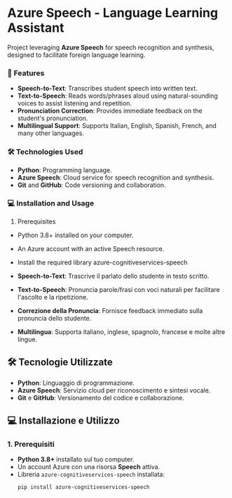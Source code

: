 # Azure Speech - Language Learning Assistant

Project leveraging **Azure Speech** for speech recognition and synthesis, designed to facilitate foreign language learning.

### 🚀 Features
- **Speech-to-Text**: Transcribes student speech into written text.
- **Text-to-Speech**: Reads words/phrases aloud using natural-sounding voices to assist listening and repetition.
- **Pronunciation Correction**: Provides immediate feedback on the student's pronunciation.
- **Multilingual Support**: Supports Italian, English, Spanish, French, and many other languages.

### 🛠️ Technologies Used
- **Python**: Programming language.
- **Azure Speech**: Cloud service for speech recognition and synthesis.
- **Git** and **GitHub**: Code versioning and collaboration.

### 💻 Installation and Usage
1. Prerequisites
- Python 3.8+ installed on your computer.
- An Azure account with an active Speech resource.
- Install the required library azure-cognitiveservices-speech

- **Speech-to-Text**: Trascrive il parlato dello studente in testo scritto.
- **Text-to-Speech**: Pronuncia parole/frasi con voci naturali per facilitare l'ascolto e la ripetizione.
- **Correzione della Pronuncia**: Fornisce feedback immediato sulla pronuncia dello studente.
- **Multilingua**: Supporta italiano, inglese, spagnolo, francese e molte altre lingue.

## 🛠️ Tecnologie Utilizzate
- **Python**: Linguaggio di programmazione.
- **Azure Speech**: Servizio cloud per riconoscimento e sintesi vocale.
- **Git** e **GitHub**: Versionamento del codice e collaborazione.

## 💻 Installazione e Utilizzo

### 1. Prerequisiti
- **Python 3.8+** installato sul tuo computer.
- Un account Azure con una risorsa **Speech** attiva.
- Libreria `azure-cognitiveservices-speech` installata:
   ```bash
   pip install azure-cognitiveservices-speech
